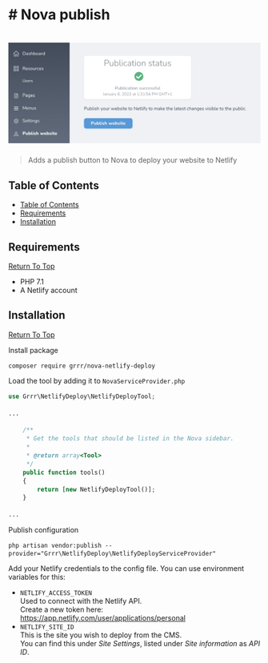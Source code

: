 # # Nova publish

<!-- Header & Preview Image -->
<h1 align="center">
  <img src=".github/readme-hero.png">
</h1>

<!-- Shields -->

<!-- Description -->

> Adds a publish button to Nova to deploy your website to Netlify

## Table of Contents

- [Table of Contents](#table-of-contents)
- [Requirements](#requirements)
- [Installation](#installation)

## Requirements

[Return To Top](#nova-publish)

- PHP 7.1
- A Netlify account

## Installation

[Return To Top](#nova-publish)

Install package

```shell script
composer require grrr/nova-netlify-deploy
```

Load the tool by adding it to `NovaServiceProvider.php`

```php
use Grrr\NetlifyDeploy\NetlifyDeployTool;

...

    /**
     * Get the tools that should be listed in the Nova sidebar.
     *
     * @return array<Tool>
     */
    public function tools()
    {
        return [new NetlifyDeployTool()];
    }

...
```

Publish configuration

```shell
php artisan vendor:publish --provider="Grrr\NetlifyDeploy\NetlifyDeployServiceProvider"
```

Add your Netlify credentials to the config file. You can use environment variables for this:

- `NETLIFY_ACCESS_TOKEN`  
  Used to connect with the Netlify API.  
  Create a new token here: https://app.netlify.com/user/applications/personal
- `NETLIFY_SITE_ID`  
  This is the site you wish to deploy from the CMS.  
  You can find this under _Site Settings_, listed under _Site information_ as _API ID_.

